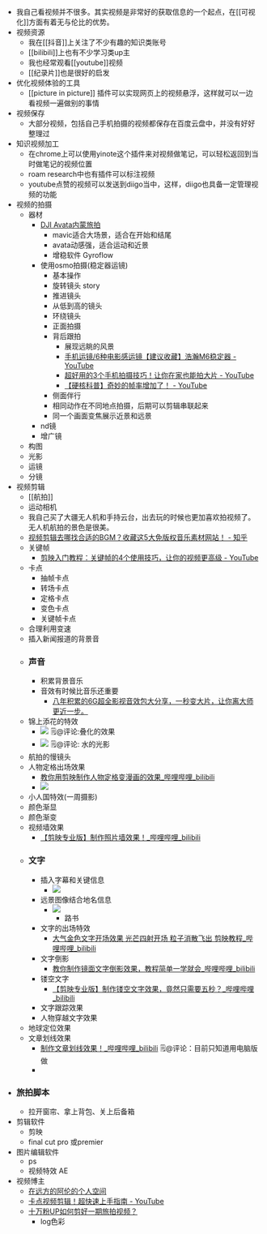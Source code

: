 - 我自己看视频并不很多。其实视频是非常好的获取信息的一个起点，在[[可视化]]方面有着无与伦比的优势。
- 视频资源
    - 我在[[抖音]]上关注了不少有趣的知识类账号
    - [[bilibili]]上也有不少学习类up主
    - 我也经常观看[[youtube]]视频
    - [[纪录片]]也是很好的启发
- 优化视频体验的工具
    - [[picture in picture]] 插件可以实现网页上的视频悬浮，这样就可以一边看视频一遍做别的事情
- 视频保存
    - 大部分视频，包括自己手机拍摄的视频都保存在百度云盘中，并没有好好整理过
- 知识视频加工
    - 在chrome上可以使用yinote这个插件来对视频做笔记，可以轻松返回到当时做笔记的视频位置
    - roam research中也有插件可以标注视频
    - youtube点赞的视频可以发送到diigo当中，这样，diigo也具备一定管理视频的功能
- 视频的拍摄
    - 器材
        - [DJI Avata内蒙旅拍](https://www.bilibili.com/video/BV1sd4y1z7tL/?spm_id_from=333.999.0.0&vd_source=3d8ccab137cc879b5f9cbc14d68843ab)
            - mavic适合大场景，适合在开始和结尾
            - avata动感强，适合运动和近景
            - 增稳软件 Gyroflow
        - 使用osmo拍摄(稳定器运镜)
            - 基本操作
            - 旋转镜头  story
            - 推进镜头
            - 从低到高的镜头
            - 环绕镜头
            - 正面拍摄
            - 背后跟拍
                - 展现远眺的风景
                - [手机运镜/6种电影感运镜【建议收藏】浩瀚M6稳定器 - YouTube](https://www.youtube.com/watch?v=u9UcNgZpETo)
                - [超好用的3个手机拍摄技巧！让你在家也能拍大片 - YouTube](https://www.youtube.com/watch?v=hqUpX5jAOcU)
                - [【硬核科普】奇妙的帧率增加了！ - YouTube](https://www.youtube.com/watch?v=-5c0o2H-k7A)
            - 侧面伴行
            - 相同动作在不同地点拍摄，后期可以剪辑串联起来
            - 同一个画面变焦展示近景和远景
        - nd镜
        - 增广镜
    - 构图
    - 光影
    - 运镜
    - 分镜
- 视频剪辑
    - [[航拍]]
    - 运动相机
    - 我自己买了大疆无人机和手持云台，出去玩的时候也更加喜欢拍视频了。无人机航拍的景色是很美。
    - [视频剪辑去哪找合适的BGM？收藏这5大免版权音乐素材网站！ - 知乎](https://zhuanlan.zhihu.com/p/36736940)
    - 关键帧
        - [剪映入门教程：关键帧的4个使用技巧，让你的视频更高级 - YouTube](https://www.youtube.com/watch?v=Dtx2h9ALyR8)
    - 卡点
        - 抽帧卡点
        - 转场卡点
        - 定格卡点
        - 变色卡点
        - 关键帧卡点
    - 合理利用变速
    - 插入新闻报道的背景音
    - ### 声音
        - 积累背景音乐
        - 音效有时候比音乐还重要
            - [八年积累的6G超全影视音效包大分享，一秒变大片，让你离大师更近一步。 ](https://www.bilibili.com/video/BV1n24y1K7T1/?spm_id_from=333.1007.tianma.4-1-11.click&vd_source=3d8ccab137cc879b5f9cbc14d68843ab)
    - 锦上添花的特效
        - ![](https://firebasestorage.googleapis.com/v0/b/firescript-577a2.appspot.com/o/imgs%2Fapp%2Fxinyiheng%2FmmIZvqY4_y.png?alt=media&token=88a09276-aea9-4b82-b89b-d9d1545be662)
🗒@评论:叠化的效果
        - ![](https://firebasestorage.googleapis.com/v0/b/firescript-577a2.appspot.com/o/imgs%2Fapp%2Fxinyiheng%2Foc6T8N4qaP.png?alt=media&token=a07438e9-29db-4735-9f54-f5578654694b) 
🗒@评论: 水的光影
    - 航拍的慢镜头
    - 人物定格出场效果
        - [教你用剪映制作人物定格变漫画的效果_哔哩哔哩_bilibili](https://www.bilibili.com/video/BV1WP4y1u75q/?spm_id_from=333.337.search-card.all.click&vd_source=3d8ccab137cc879b5f9cbc14d68843ab)
        - ![](https://firebasestorage.googleapis.com/v0/b/firescript-577a2.appspot.com/o/imgs%2Fapp%2Fxinyiheng%2FxxEYZ519hT.png?alt=media&token=e7fc49ba-56bc-429f-a590-485cccc9cafd)
    - 小人国特效(一周摄影)
    - 颜色渐显
    - 颜色渐变
    - 视频墙效果
        - [【剪映专业版】制作照片墙效果！_哔哩哔哩_bilibili](https://www.bilibili.com/video/BV12a411z7MX/?p=13&spm_id_from=pageDriver&vd_source=3d8ccab137cc879b5f9cbc14d68843ab)
    - ### 文字
        - 插入字幕和关键信息
            - ![](https://firebasestorage.googleapis.com/v0/b/firescript-577a2.appspot.com/o/imgs%2Fapp%2Fxinyiheng%2FoxXLl94_ZM.png?alt=media&token=b5cea429-cbce-4329-9f05-87c5418cc972)
        - 远景图像结合地名信息
            - ![](https://firebasestorage.googleapis.com/v0/b/firescript-577a2.appspot.com/o/imgs%2Fapp%2Fxinyiheng%2FkxdWvrv4X3.png?alt=media&token=0d335207-fa42-4a4b-99f3-303ba4dca488)
                - 路书
        - 文字的出场特效
            - [大气金色文字开场效果 光芒四射开场 粒子消散飞出 剪映教程_哔哩哔哩_bilibili](https://www.bilibili.com/video/BV1Xr4y1k74r/?spm_id_from=333.337.search-card.all.click&vd_source=3d8ccab137cc879b5f9cbc14d68843ab)
        - 文字倒影
            - [教你制作镜面文字倒影效果，教程简单一学就会_哔哩哔哩_bilibili](https://www.bilibili.com/video/BV1YG411E7UE/?spm_id_from=333.337.search-card.all.click&vd_source=3d8ccab137cc879b5f9cbc14d68843ab)
        - 镂空文字
            - [【剪映专业版】制作镂空文字效果，竟然只需要五秒？_哔哩哔哩_bilibili](https://www.bilibili.com/video/BV1WL41177NF/?spm_id_from=pageDriver&vd_source=3d8ccab137cc879b5f9cbc14d68843ab)
        - 文字跟踪效果
        - 人物穿越文字效果
    - 地球定位效果
    - 文章划线效果
        - [制作文章划线效果！_哔哩哔哩_bilibili](https://www.bilibili.com/video/BV1cP411X7JD/?spm_id_from=333.788&vd_source=3d8ccab137cc879b5f9cbc14d68843ab) 🗒@评论：目前只知道用电脑版做
        - 
- ### 旅拍脚本
    - 拉开窗帘、拿上背包、关上后备箱
- 剪辑软件
    - 剪映
    - final cut pro 或premier
- 图片编辑软件
    - ps
    - 视频特效 AE
- 视频博主
    - [在远方的阿伦的个人空间](https://space.bilibili.com/270359901?spm_id_from=333.337.search-card.all.click)
    - [卡点视频剪辑！超快速上手指南 - YouTube](https://www.youtube.com/watch?v=B_FGS9Udqhg)
    - [十万粉UP如何剪好一期旅拍视频？](https://www.bilibili.com/video/BV1hs4y1T7u1/?spm_id_from=333.1007.tianma.1-3-3.click&vd_source=3d8ccab137cc879b5f9cbc14d68843ab)
        - log色彩
